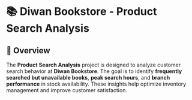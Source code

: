 
# 📚 Diwan Bookstore - Product Search Analysis

## 📖 Overview

The **Product Search Analysis** project is designed to analyze customer search behavior at **Diwan Bookstore**. The goal is to identify **frequently searched but unavailable books**, **peak search hours**, and **branch performance** in stock availability. These insights help optimize inventory management and improve customer satisfaction.
